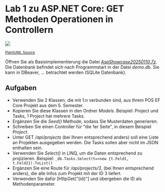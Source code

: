 # Lab 1 zu ASP.NET Core: GET Methoden Operationen in Controllern

![](https://www.plantuml.com/plantuml/svg/jP7FIiGm4CRlVOhGexABNdlG1QjuK15Q7s1C1ZkQFoMPmehuxgOXgTZjrLvc-WtppMycXy3WUJAw6aYXG3Fofp38WrEXGiiKVti48xug4RzpyGG6HICwzcJVijR9mJajDOJmM_gkId_7auhfOd57Fh3Ty7c0RVtM0EcLSo6J0_h_S8RmiTXsq-ixIbutzyJwn34TgqaXAmMoALcPVHp90vEpBV3iCuUU3ERw8noV7LcURnh3TQHBLFN5VdzMYztkIjINTPgqMIZJoahtO1NPijJoAat9ifwicXIoSkCH6DKfOOj1UXhd5TPdQ9sSJ3HzyN_EcnbMf0LWkvf83cZLPFGF)

<small>[PlantUML Source](https://www.plantuml.com/plantuml/uml/jP7FIiGm4CRlVOhGexABNdlG1QjuK15Q7s1C1ZkQFoMPmehuxgOXgTZjrLvc-WtppMycXy3WUJAw6aYXG3Fofp38WrEXGiiKVti48xug4RzpyGG6HICwzcJVijR9mJajDOJmM_gkId_7auhfOd57Fh3Ty7c0RVtM0EcLSo6J0_h_S8RmiTXsq-ixIbutzyJwn34TgqaXAmMoALcPVHp90vEpBV3iCuUU3ERw8noV7LcURnh3TQHBLFN5VdzMYztkIjINTPgqMIZJoahtO1NPijJoAat9ifwicXIoSkCH6DKfOOj1UXhd5TPdQ9sSJ3HzyN_EcnbMf0LWkvf83cZLPFGF)</small>

Öffnen Sie als Basisimplementierung die Datei *[AspShowcase20250110.7z](AspShowcase20250110.7z)*.
Die Datenbank befindet sich nach Programmstart in der Datei *demo.db*.
Sie kann in DBeaver, ... betrachtet werden (SQLite Datenbank).

## Aufgaben

- Verwenden Sie 2 Klassen, die mit 1:n verbunden sind, aus Ihrem POS EF Core Projekt aus dem 5. Semester.
- Kopieren Sie diese Klassen in den Ordner *Models*.
    Beispiel: Project und Tasks, 1 Project hat mehrere Tasks.
- Ergänzen Sie die *Seed()* Methode, sodass Sie Musterdaten generieren.
- Schreiben Sie einen Controller für "die 1er Seite", in diesem Beispiel *Project*.
- Unter GET */api/projects* (bei Ihnen entsprechend anders) soll eine Liste an Projekten ausgegeben werden. Die Tasks sollen aber nicht im JSON enthalten sein.
- Verwenden Sie *Select()* in LINQ, um die Daten entsprechend zu projizieren. Beispiel: `_db.Tasks.Select(t=>new {t.Feld1, t.Feld2}).ToList()`
- Ergänzen Sie eine Route für */api/projects/3*, (bei Ihnen entsprechend anders), die alle Infos zum Projekt mit der ID 3 liefert.
- Verwenden Sie dafür [HttpGet("{id}"] und übergeben die ID als Methodenparameter.
